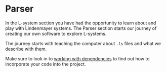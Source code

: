 # Parser
In the L-system section you have had the opportunity to learn about and play with
Lindenmayer systems. The Parser section starts our journey of creating our own
software to explore L-systems.

The journey starts with teaching the computer about `.ls` files and what we
describe with them. 

Make sure to look in to [working with dependencies][dependencies] to find out
how to incorporate your code into the project.

[dependencies]: dependencies.html
